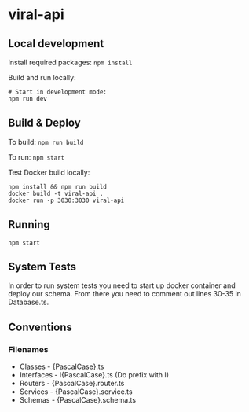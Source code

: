# viral-api

## Local development

Install required packages: `npm install`

Build and run locally:

```
# Start in development mode:
npm run dev
```

## Build & Deploy

To build: `npm run build`

To run: `npm start`

Test Docker build locally:

```
npm install && npm run build
docker build -t viral-api .
docker run -p 3030:3030 viral-api
```

## Running

```
npm start
```

## System Tests

In order to run system tests you need to start up docker container and deploy our schema. From there you need to comment out lines 30-35 in Database.ts.

## Conventions

### Filenames

- Classes - {PascalCase}.ts
- Interfaces - I{PascalCase}.ts (Do prefix with I)
- Routers - {PascalCase}.router.ts
- Services - {PascalCase}.service.ts
- Schemas - {PascalCase}.schema.ts
